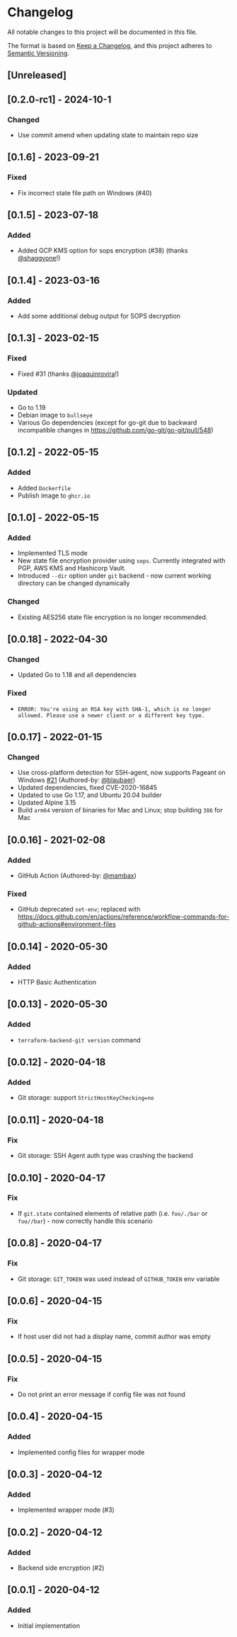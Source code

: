 # Changelog

All notable changes to this project will be documented in this file.

The format is based on [Keep a Changelog](https://keepachangelog.com/en/1.0.0/),
and this project adheres to [Semantic Versioning](https://semver.org/spec/v2.0.0.html).

## [Unreleased]

## [0.2.0-rc1] - 2024-10-1

### Changed

- Use commit amend when updating state to maintain repo size

## [0.1.6] - 2023-09-21

### Fixed

- Fix incorrect state file path on Windows (#40)

## [0.1.5] - 2023-07-18

### Added

- Added GCP KMS option for sops encryption (#38) (thanks [@shaggyone](https://github.com/shaggyone)!)

## [0.1.4] - 2023-03-16

### Added

- Add some additional debug output for SOPS decryption

## [0.1.3] - 2023-02-15

### Fixed

- Fixed #31 (thanks [@joaquinrovira](https://github.com/joaquinrovira)!)

### Updated

- Go to 1.19
- Debian image to `bullseye`
- Various Go dependencies (except for go-git due to backward incompatible changes in <https://github.com/go-git/go-git/pull/548>)

## [0.1.2] - 2022-05-15

### Added

- Added `Dockerfile`
- Publish image to `ghcr.io`

## [0.1.0] - 2022-05-15

### Added

- Implemented TLS mode
- New state file encryption provider using `sops`. Currently integrated with PGP, AWS KMS and Hashicorp Vault.
- Introduced `--dir` option under `git` backend - now current working directory can be changed dynamically

### Changed

- Existing AES256 state file encryption is no longer recommended.

## [0.0.18] - 2022-04-30

### Changed

- Updated Go to 1.18 and all dependencies

### Fixed

- `ERROR: You're using an RSA key with SHA-1, which is no longer allowed. Please use a newer client or a different key type.`

## [0.0.17] - 2022-01-15

### Changed

- Use cross-platform detection for SSH-agent, now supports Pageant on Windows [#21](https://github.com/plumber-cd/terraform-backend-git/pull/21) (Authored-by: [@blaubaer](https://github.com/blaubaer))
- Updated dependencies, fixed CVE-2020-16845
- Updated to use Go 1.17, and Ubuntu 20.04 builder
- Updated Alpine 3.15
- Build `arm64` version of binaries for Mac and Linux; stop building `386` for Mac

## [0.0.16] - 2021-02-08

### Added

- GitHub Action (Authored-by: [@mambax](https://github.com/mambax))

### Fixed

- GitHub deprecated `set-env`; replaced with <https://docs.github.com/en/actions/reference/workflow-commands-for-github-actions#environment-files>

## [0.0.14] - 2020-05-30

### Added

- HTTP Basic Authentication

## [0.0.13] - 2020-05-30

### Added

- `terraform-backend-git version` command

## [0.0.12] - 2020-04-18

### Added

- Git storage: support `StrictHostKeyChecking=no`

## [0.0.11] - 2020-04-18

### Fix

- Git storage: SSH Agent auth type was crashing the backend

## [0.0.10] - 2020-04-17

### Fix

- If `git.state` contained elements of relative path (i.e. `foo/./bar` or `foo//bar`) - now correctly handle this scenario

## [0.0.8] - 2020-04-17

### Fix

- Git storage: `GIT_TOKEN` was used instead of `GITHUB_TOKEN` env variable

## [0.0.6] - 2020-04-15

### Fix

- If host user did not had a display name, commit author was empty

## [0.0.5] - 2020-04-15

### Fix

- Do not print an error message if config file was not found

## [0.0.4] - 2020-04-15

### Added

- Implemented config files for wrapper mode

## [0.0.3] - 2020-04-12

### Added

- Implemented wrapper mode (#3)

## [0.0.2] - 2020-04-12

### Added

- Backend side encryption (#2)

## [0.0.1] - 2020-04-12

### Added

- Initial implementation

